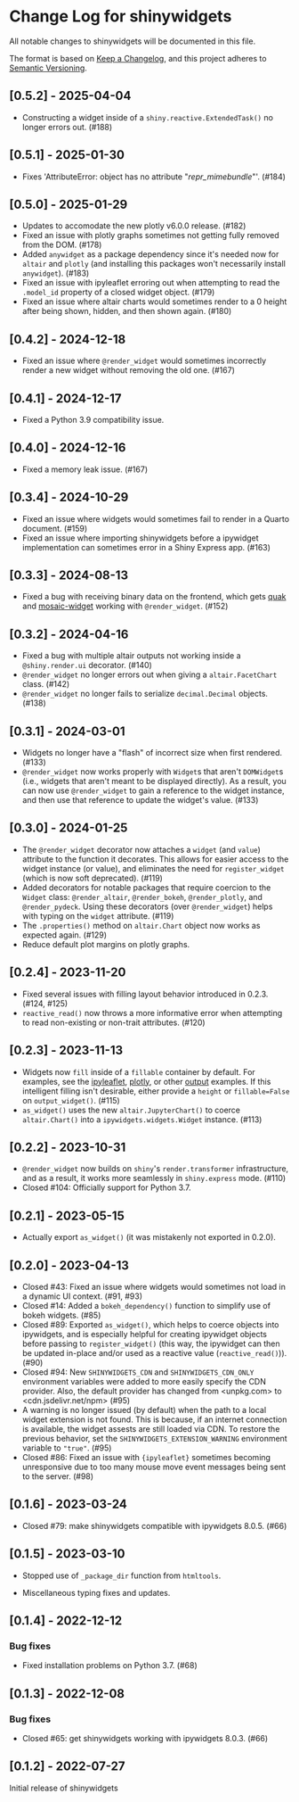 # Change Log for shinywidgets

All notable changes to shinywidgets will be documented in this file.

The format is based on [Keep a Changelog](https://keepachangelog.com/en/1.0.0/),
and this project adheres to [Semantic Versioning](https://semver.org/spec/v2.0.0.html).

## [0.5.2]  - 2025-04-04

* Constructing a widget inside of a `shiny.reactive.ExtendedTask()` no longer errors out. (#188)

## [0.5.1] - 2025-01-30

* Fixes 'AttributeError: object has no attribute "_repr_mimebundle_"'. (#184)

## [0.5.0] - 2025-01-29

* Updates to accomodate the new plotly v6.0.0 release. (#182)
* Fixed an issue with plotly graphs sometimes not getting fully removed from the DOM. (#178)
* Added `anywidget` as a package dependency since it's needed now for `altair` and `plotly` (and installing this packages won't necessarily install `anywidget`). (#183)
* Fixed an issue with ipyleaflet erroring out when attempting to read the `.model_id` property of a closed widget object. (#179)
* Fixed an issue where altair charts would sometimes render to a 0 height after being shown, hidden, and then shown again. (#180)

## [0.4.2] - 2024-12-18

* Fixed an issue where `@render_widget` would sometimes incorrectly render a new widget without removing the old one. (#167)

## [0.4.1] - 2024-12-17

* Fixed a Python 3.9 compatibility issue.

## [0.4.0] - 2024-12-16

* Fixed a memory leak issue. (#167)

## [0.3.4] - 2024-10-29

* Fixed an issue where widgets would sometimes fail to render in a Quarto document. (#159)
* Fixed an issue where importing shinywidgets before a ipywidget implementation can sometimes error in a Shiny Express app. (#163)

## [0.3.3] - 2024-08-13

* Fixed a bug with receiving binary data on the frontend, which gets [quak](https://github.com/manzt/quak) and [mosaic-widget](https://idl.uw.edu/mosaic/jupyter/) working with `@render_widget`. (#152)

## [0.3.2] - 2024-04-16

* Fixed a bug with multiple altair outputs not working inside a `@shiny.render.ui` decorator. (#140)
* `@render_widget` no longer errors out when giving a `altair.FacetChart` class. (#142)
* `@render_widget` no longer fails to serialize `decimal.Decimal` objects. (#138)

## [0.3.1] - 2024-03-01

* Widgets no longer have a "flash" of incorrect size when first rendered. (#133)
* `@render_widget` now works properly with `Widget`s that aren't `DOMWidget`s (i.e., widgets that aren't meant to be displayed directly). As a result, you can now use `@render_widget` to gain a reference to the widget instance, and then use that reference to update the widget's value. (#133)

## [0.3.0] - 2024-01-25

* The `@render_widget` decorator now attaches a `widget` (and `value`) attribute to the function it decorates. This allows for easier access to the widget instance (or value), and eliminates the need for `register_widget` (which is now soft deprecated).  (#119)
* Added decorators for notable packages that require coercion to the `Widget` class: `@render_altair`, `@render_bokeh`, `@render_plotly`, and `@render_pydeck`. Using these decorators (over `@render_widget`) helps with typing on the `widget` attribute. (#119)
* The `.properties()` method on `altair.Chart` object now works as expected again. (#129)
* Reduce default plot margins on plotly graphs.

## [0.2.4] - 2023-11-20

* Fixed several issues with filling layout behavior introduced in 0.2.3. (#124, #125)
* `reactive_read()` now throws a more informative error when attempting to read non-existing or non-trait attributes. (#120)

## [0.2.3] - 2023-11-13

* Widgets now `fill` inside of a `fillable` container by default. For examples, see the [ipyleaflet](https://github.com/posit-dev/py-shinywidgets/blob/main/examples/ipyleaflet/app.py), [plotly](https://github.com/posit-dev/py-shinywidgets/blob/main/examples/plotly/app.py), or other [output](https://github.com/posit-dev/py-shinywidgets/blob/main/examples/outputs/app.py) examples. If this intelligent filling isn't desirable, either provide a `height` or `fillable=False` on `output_widget()`. (#115)
* `as_widget()` uses the new `altair.JupyterChart()` to coerce `altair.Chart()` into a `ipywidgets.widgets.Widget` instance. (#113)

## [0.2.2] - 2023-10-31

* `@render_widget` now builds on `shiny`'s `render.transformer` infrastructure, and as a result, it works more seamlessly in `shiny.express` mode. (#110)
* Closed #104: Officially support for Python 3.7.

## [0.2.1] - 2023-05-15

* Actually export `as_widget()` (it was mistakenly not exported in 0.2.0).

## [0.2.0] - 2023-04-13

* Closed #43: Fixed an issue where widgets would sometimes not load in a dynamic UI context. (#91, #93)
* Closed #14: Added a `bokeh_dependency()` function to simplify use of bokeh widgets. (#85)
* Closed #89: Exported `as_widget()`, which helps to coerce objects into ipywidgets, and is especially helpful for creating ipywidget objects before passing to `register_widget()` (this way, the ipywidget can then be updated in-place and/or used as a reactive value (`reactive_read()`)). (#90)
* Closed #94: New `SHINYWIDGETS_CDN` and `SHINYWIDGETS_CDN_ONLY` environment variables were added to more easily specify the CDN provider. Also, the default provider has changed from <unpkg.com> to <cdn.jsdelivr.net/npm> (#95)
* A warning is no longer issued (by default) when the path to a local widget extension is not found. This is because, if an internet connection is available, the widget assests are still loaded via CDN. To restore the previous behavior, set the `SHINYWIDGETS_EXTENSION_WARNING` environment variable to `"true"`. (#95)
* Closed #86: Fixed an issue with `{ipyleaflet}` sometimes becoming unresponsive due to too many mouse move event messages being sent to the server. (#98)

## [0.1.6] - 2023-03-24

* Closed #79: make shinywidgets compatible with ipywidgets 8.0.5. (#66)

## [0.1.5] - 2023-03-10

* Stopped use of `_package_dir` function from `htmltools`.

* Miscellaneous typing fixes and updates.

## [0.1.4] - 2022-12-12

### Bug fixes

* Fixed installation problems on Python 3.7. (#68)


## [0.1.3] - 2022-12-08

### Bug fixes

* Closed #65: get shinywidgets working with ipywidgets 8.0.3. (#66)


## [0.1.2] - 2022-07-27

Initial release of shinywidgets
